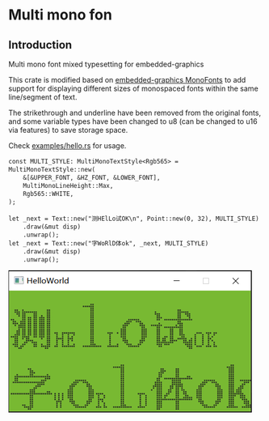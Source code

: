 # Multi mono fon

## Introduction

Multi mono font mixed typesetting for embedded-graphics

This crate is modified based on [embedded-graphics MonoFonts](https://github.com/embedded-graphics/embedded-graphics/tree/master/src/mono_font) to add support for displaying different sizes of monospaced fonts within the same line/segment of text.

The strikethrough and underline have been removed from the original fonts, and some variable types have been changed to u8 (can be changed to u16 via features) to save storage space.

Check [examples/hello.rs](examples/hello.rs) for usage.
```
const MULTI_STYLE: MultiMonoTextStyle<Rgb565> = MultiMonoTextStyle::new(
    &[&UPPER_FONT, &HZ_FONT, &LOWER_FONT],
    MultiMonoLineHeight::Max,
    Rgb565::WHITE,
);

let _next = Text::new("测HElLo试OK\n", Point::new(0, 32), MULTI_STYLE)
	.draw(&mut disp)
	.unwrap();
let _next = Text::new("字WoRlD体ok", _next, MULTI_STYLE)
	.draw(&mut disp)
	.unwrap();
```

![hello_img](examples/hello.png)
